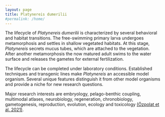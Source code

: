 ```yaml
---
layout: page
title: Platynereis dumerilii
#permalink: /home/
---
```


The lifecycle of *Platynereis dumerilii* is characterized by several behavioral and habitat transitions. The free-swimming primary larva undergoes metamorphosis and settles in shallow vegetated habitats. At this stage, *Platynereis* secrets mucus tubes, which are attached to the vegetation. After another metamorphosis the now matured adult swims to the water surface and releases the gametes for external fertilization. 

The lifecycle can be completed under laboratory conditions. Established techniques and transgenic lines make *Platynereis* an accessible model organism. Several unique features distinguish it from other model organisms and provide a niche for new research questions. 

Major research interests are embryology, pelago-benthic coupling, multimodal atlases, neurobiology, regeneration, chronobiology, gametogenesis, reproduction, evolution, ecology and toxicology [(Özpolat et al. 2021)](xxx).


